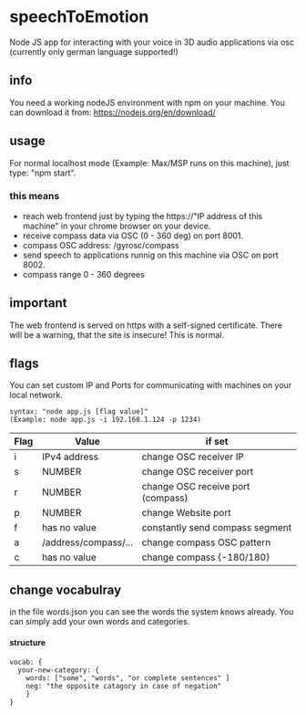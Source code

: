 # speechToEmotion

Node JS app for interacting with your voice in 3D audio applications via osc (currently only german language supported!)

## info

You need a working nodeJS environment with npm on your machine.
You can download it from: https://nodejs.org/en/download/

## usage

For normal localhost mode (Example: Max/MSP runs on this machine),
just type: "npm start".

### this means

- reach web frontend just by typing the https://"IP address of this machine" in your chrome browser on your device.
- receive compass data via OSC (0 - 360 deg) on port 8001.
- compass OSC address: /gyrosc/compass
- send speech to applications runnig on this machine via OSC on port 8002.
- compass range 0 - 360 degrees

## important

The web frontend is served on https with a self-signed certificate. There will be a warning, that the site is insecure! This is normal.

## flags

You can set custom IP and Ports for communicating with machines
on your local network.

    syntax: "node app.js [flag value]"
    (Example: node app.js -i 192.168.1.124 -p 1234)

| Flag | Value                | if set                            |
| ---- | -------------------- | --------------------------------- |
| i    | IPv4 address         | change OSC receiver IP            |
| s    | NUMBER               | change OSC receiver port          |
| r    | NUMBER               | change OSC receive port (compass) |
| p    | NUMBER               | change Website port               |
| f    | has no value         | constantly send compass segment   |
| a    | /address/compass/... | change compass OSC pattern        |
| c    | has no value         | change compass {-180/180}         |

## change vocabulray

in the file words.json you can see the words the system knows already. You can simply add your own words and categories.

#### structure

    vocab: {
      your-new-category: {
        words: ["some", "words", "or complete sentences" ]
        neg: "the opposite catagory in case of negation"
        }
    }
